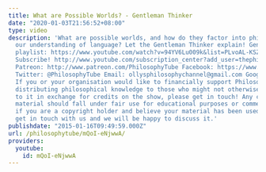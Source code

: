 ```yaml
---
title: What are Possible Worlds? - Gentleman Thinker
date: "2020-01-03T21:56:52+08:00"
type: video
description: 'What are possible worlds, and how do they factor into philosophy and
  our understanding of language? Let the Gentleman Thinker explain! Gentleman Thinker
  playlist: https://www.youtube.com/watch?v=94YV6Lu009k&list=PLvoAL-KSZ32cKobolNFwuqcPJ26cmF_11&index=1
  Subscribe! http://www.youtube.com/subscription_center?add_user=thephilosophytube
  Patreon: http://www.patreon.com/PhilosophyTube Facebook: https://www.facebook.com/PhilosophyTube?ref=hl
  Twitter: @PhilosophyTube Email: ollysphilosophychannel@gmail.com Google+: google.com/+thephilosophytube
  If you or your organisation would like to financially support Philosophy Tube in
  distributing philosophical knowledge to those who might not otherwise have access
  to it in exchange for credits on the show, please get in touch! Any copyrighted
  material should fall under fair use for educational purposes or commentary, but
  if you are a copyright holder and believe your material has been used unfairly please
  get in touch with us and we will be happy to discuss it.'
publishdate: "2015-01-16T09:49:59.000Z"
url: /philosophytube/mQoI-eNjwwA/
providers:
  youtube:
    id: mQoI-eNjwwA
---
```

